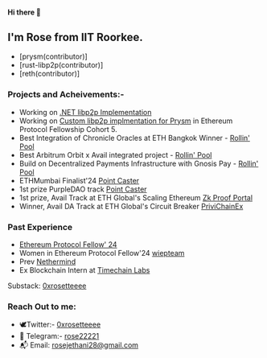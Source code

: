 

#### Hi there 👋

## I'm Rose from IIT Roorkee. 

- [prysm(contributor)]
- [rust-libp2p(contributor)]
- [reth(contributor)]

### Projects and Acheivements:-
- Working on [.NET libp2p Implementation](https://github.com/NethermindEth/dotnet-libp2p)
- Working on [Custom libp2p implmentation for Prysm](https://github.com/eth-protocol-fellows/cohort-five/blob/main/projects/Prysm_libP2P_Implementation.md) in Ethereum Protocol Fellowship Cohort 5.
- Best Integration of Chronicle Oracles at ETH Bangkok Winner - [Rollin' Pool](https://ethglobal.com/showcase/rollin-pool-z0m15)
- Best Arbitrum Orbit x Avail integrated project - [Rollin' Pool](https://ethglobal.com/showcase/rollin-pool-z0m15)
- Build on Decentralized Payments Infrastructure with Gnosis Pay - [Rollin' Pool](https://ethglobal.com/showcase/rollin-pool-z0m15)
- ETHMumbai Finalist'24 [Point Caster](https://devfolio.co/projects/pointcaster-bafe)
- 1st prize PurpleDAO track [Point Caster](https://devfolio.co/projects/pointcaster-bafe)
- 1st prize, Avail Track at ETH Global's Scaling Ethereum [Zk Proof Portal](https://ethglobal.com/showcase/zkproof-portal-1jjg5)
- Winner, Avail DA Track at ETH Global's Circuit Breaker [PriviChainEx](https://ethglobal.com/showcase/privchainex-ohoh3)

### Past Experience
- [Ethereum Protocol Fellow' 24](https://blog.ethereum.org/2024/05/13/epf-5-announcement)
- Women in Ethereum Protocol Fellow'24 [wiepteam](https://github.com/ethereum/eipw)
- Prev [Nethermind](https://www.nethermind.io/)
- Ex Blockchain Intern at [Timechain Labs](https://timechainlabs.io/)

Substack: [0xrosetteeee](https://0xrosetteeee.substack.com/0xrosetteeee) 

### Reach Out to me:
- 🕊️Twitter:- [0xrosetteeee](https://twitter.com/0xrosetteeee)
- 📩 Telegram:- [rose22221](https://t.me/rose22221)
- 📬 Email: [rosejethani28@gmail.com](rosejethani28@gmail.com)
